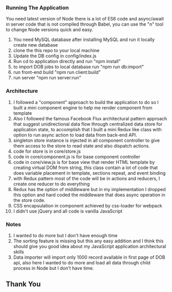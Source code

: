 
### Running The Application
You need latest version of Node there is a lot of ES6 code and async/await in server code that is not compiled through Babel, you can use the "n" tool to change Node versions quick and easy.

1. You need MySQL database after installing MySQL and run it locally create new database
2. clone the this repo to your local machine
3. Update the DB config in config/index.js
4. Run cd to application directly and run "npm install"
5. to import DOB jobs to local database run "npm run db:import"
6. run front-end build "npm run client:build"
7. run server "npm run server:run"


### Architecture
1. I followed a "component" approach to build the application to do so I built a mini component engine to help me render component from template
2. Also I followed the famous Facebook Flux architectural pattern approach that suggest unidirectional data flow through centralized data store for application state, to accomplish that I built a mini Redux like class with option to run async action to load data from back-end API.
3. singleton store instance is injected in all component controller to give them access to the store to read state and also dispatch actions.
4. code for store is in core/store.js
5. code in core/component.js is for base component controller
6. code in core/view.js  is for base view that render HTML template by creating virtual DOM from string, this class contain a lot of code that does variable placement in template, sections repeat, and event binding
7. with Redux pattern most of the code will be in actions and reducers, I create one reducer to do everything
8. Redux has the option of middleware but in my implementation I dropped this option and hard coded the middleware that does async operation in the store code.
9. CSS encapsulation in component achieved by css-loader for webpack
10. I didn't use jQuery and all code is vanilla JavaScript


### Notes
1. I wanted to do more but I don't have enough time
2. The sorting feature is missing but this any easy addition and I think this should give you good idea about my JavaScript application architectural skills
3. Data importer will import only 1000 record available in first page of DOB api, also here I wanted to do more and load all data through child process in Node but I don't have time.


## Thank You

